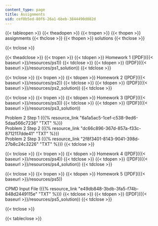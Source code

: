```yaml
---
content_type: page
title: Assignments
uid: cef0b5ed-80f6-26a1-6beb-3844490d082d
---
```


{{< tableopen >}}
{{< theadopen >}}
{{< tropen >}}
{{< thopen >}}
assignments
{{< thclose >}}
{{< thopen >}}
solutions
{{< thclose >}}

{{< trclose >}}

{{< theadclose >}}
{{< tropen >}}
{{< tdopen >}}
Homework 1 ([PDF]({{< baseurl >}}/resources/ps1))
{{< tdclose >}}
{{< tdopen >}}
([PDF]({{< baseurl >}}/resources/ps1_solution))
{{< tdclose >}}

{{< trclose >}}
{{< tropen >}}
{{< tdopen >}}
Homework 2 ([PDF]({{< baseurl >}}/resources/ps2))
{{< tdclose >}}
{{< tdopen >}}
([PDF]({{< baseurl >}}/resources/ps2_solution))
{{< tdclose >}}

{{< trclose >}}
{{< tropen >}}
{{< tdopen >}}
Homework 3 ([PDF]({{< baseurl >}}/resources/ps3))
{{< tdclose >}}
{{< tdopen >}}
([PDF]({{< baseurl >}}/resources/ps3_solution))  
  
Problem 2 Step 1 ({{% resource_link "6a1a5ac5-1cef-c538-9ed6-5daa566c7236" "TXT" %}})  
Problem 2 Step 2 ({{% resource_link "dc66c896-367d-857a-f33c-8712117dde41" "TXT" %}})  
Problem 2 Step 3 ({{% resource_link "2f8f3401-8143-9041-398d-27b8c24c3226" "TXT" %}})
{{< tdclose >}}

{{< trclose >}}
{{< tropen >}}
{{< tdopen >}}
Homework 4 ([PDF]({{< baseurl >}}/resources/ps4))
{{< tdclose >}}
{{< tdopen >}}
([PDF]({{< baseurl >}}/resources/ps4_solution))
{{< tdclose >}}

{{< trclose >}}
{{< tropen >}}
{{< tdopen >}}
Homework 5 ([PDF]({{< baseurl >}}/resources/ps5))  
  
CPMD Input File ({{% resource_link "e49db848-3bdb-3fa5-f74b-848d2449115e" "TXT" %}})
{{< tdclose >}}
{{< tdopen >}}
([PDF]({{< baseurl >}}/resources/ps5_solution))
{{< tdclose >}}

{{< trclose >}}

{{< tableclose >}}